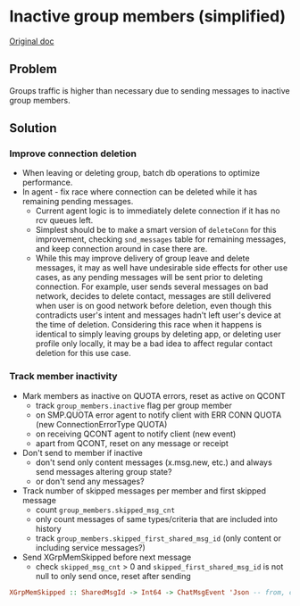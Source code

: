 # Inactive group members (simplified)

[Original doc](./2023-11-21-inactive-group-members.md)

## Problem

Groups traffic is higher than necessary due to sending messages to inactive group members.

## Solution

### Improve connection deletion

- When leaving or deleting group, batch db operations to optimize performance.
- In agent - fix race where connection can be deleted while it has remaining pending messages.
  - Current agent logic is to immediately delete connection if it has no rcv queues left.
  - Simplest should be to make a smart version of `deleteConn` for this improvement, checking `snd_messages` table for remaining messages, and keep connection around in case there are.
  - While this may improve delivery of group leave and delete messages, it may as well have undesirable side effects for other use cases, as any pending messages will be sent prior to deleting connection. For example, user sends several messages on bad network, decides to delete contact, messages are still delivered when user is on good network before deletion, even though this contradicts user's intent and messages hadn't left user's device at the time of deletion. Considering this race when it happens is identical to simply leaving groups by deleting app, or deleting user profile only locally, it may be a bad idea to affect regular contact deletion for this use case.

### Track member inactivity

- Mark members as inactive on QUOTA errors, reset as active on QCONT
  - track `group_members.inactive` flag per group member
  - on SMP.QUOTA error agent to notify client with ERR CONN QUOTA (new ConnectionErrorType QUOTA)
  - on receiving QCONT agent to notify client (new event)
  - apart from QCONT, reset on any message or receipt
- Don't send to member if inactive
  - don't send only content messages (x.msg.new, etc.) and always send messages altering group state?
  - or don't send any messages?
- Track number of skipped messages per member and first skipped message
  - count `group_members.skipped_msg_cnt`
  - only count messages of same types/criteria that are included into history
  - track `group_members.skipped_first_shared_msg_id` (only content or including service messages?)
- Send XGrpMemSkipped before next message
  - check `skipped_msg_cnt` > 0 and `skipped_first_shared_msg_id` is not null to only send once, reset after sending

```haskell
XGrpMemSkipped :: SharedMsgId -> Int64 -> ChatMsgEvent 'Json -- from, count
```

